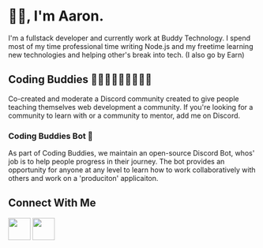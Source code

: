 # 👋🏾, I'm Aaron. 

I'm a fullstack developer and currently work at Buddy Technology. I spend most of my time professional time writing Node.js and my freetime learning new technologies and helping other's break into tech. (I also go by Earn)

## Coding Buddies 👨🏾‍💻👩🏻‍💻🧑🏼‍💻
Co-created and moderate a Discord community created to give people teaching themselves web development a community. If you're looking for a community to learn with or a community to mentor, add me on Discord.

### Coding Buddies Bot 🤖
As part of Coding Buddies, we maintain an open-source Discord Bot, whos' job is to help people progress in their journey. The bot provides an opportunity for anyone at any level to learn how to work collaboratively with others and work on a 'produciton' applicaiton. 

## Connect With Me

<a href="https://www.linkedin.com/in/aaronware/"><img src="https://bankimooncentre.org/wp-content/uploads/2020/05/LinkedIn-Icon-Square.png" height="45" width="45"></a> <a href="https://discordapp.com/users/617759522190131210"><img src="https://www.freepnglogos.com/uploads/discord-logo-png/discord-logo-logodownload-download-logotipos-1.png" height="45" width="45" padding-left="5"></a>




  
